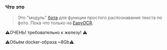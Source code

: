 ### Что это

>Это "модуль" [бота](https://github.com/bbt-t/bot-pet) для функции простого распознавания текста по фото. Пока что только на [EasyOCR](https://github.com/JaidedAI/EasyOCR).

:warning:ОЧЕНЬ! требовательно к железу! :warning:

:warning:Обьём docker-образа ~8Gb:warning:
